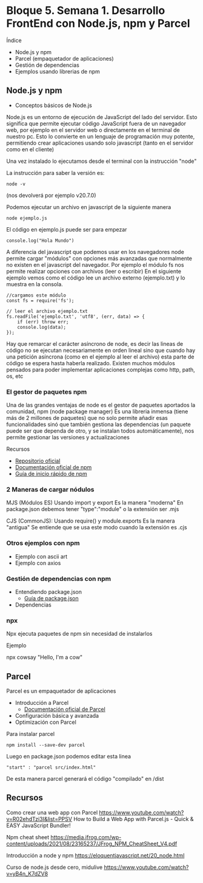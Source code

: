 

# Bloque 5. Semana 1. Desarrollo FrontEnd con Node.js, npm y Parcel


Índice 
- Node.js y npm 
- Parcel (empaquetador de aplicaciones)
- Gestión de dependencias 
- Ejemplos usando librerias de npm


## Node.js y npm

- Conceptos básicos de Node.js

Node.js es un entorno de ejecución de JavaScript del lado del servidor. Esto significa que permite ejecutar código JavaScript fuera de un navegador web, por ejemplo en el servidor web o directamente en el terminal de nuestro pc.
Esto lo convierte en un lenguaje de programación muy potente, permitiendo crear aplicaciones usando solo javascript (tanto en el servidor como en el cliente)

Una vez instalado lo ejecutamos desde el terminal con la instrucción "node"

La instrucción para saber la versión es: 

```
node -v
```
(nos devolverá por ejemplo v20.7.0)

Podemos ejecutar un archivo en javascript de la siguiente manera 

```
node ejemplo.js 
```

El código en ejemplo.js puede ser para empezar 

```
console.log("Hola Mundo")
````

A diferencia del javascript que podemos usar en los navegadores node permite cargar "módulos" con opciones más avanzadas que normalmente no existen en el javascript del navegador. Por ejemplo el módulo fs nos permite realizar opciones con archivos (leer o escribir)
En el siguiente ejemplo vemos como el código lee un archivo externo (ejemplo.txt) y lo muestra en la consola. 

```
//cargamos este módulo
const fs = require('fs');

// leer el archivo ejemplo.txt
fs.readFile('ejemplo.txt', 'utf8', (err, data) => {
    if (err) throw err;
    console.log(data);
});
````

Hay que remarcar el carácter asíncrono de node, es decir las lineas de código no se ejecutan necesariamente en orden lineal sino que cuando hay una petición asíncrona (como en el ejemplo al leer el archivo) esta parte de código se espera hasta haberla realizado.
Existen muchos módulos pensados para poder implementar aplicaciones complejas como http, path, os, etc



### El gestor de paquetes npm 


Una de las grandes ventajas de node es el gestor de paquetes aportados la comunidad, npm (node package manager)
Es una libreria inmensa (tiene más de 2 millones de paquetes) que no solo permite añadir esas funcionalidades sinó que también gestiona las dependencias (un paquete puede ser que dependa de otro, y se instalan todos automáticamente), nos permite gestionar las versiones y actualizaciones

Recursos
  - [Repositorio oficial](https://www.npmjs.com/)
  - [Documentación oficial de npm](https://docs.npmjs.com/)
  - [Guía de inicio rápido de npm](https://docs.npmjs.com/cli/v7/commands/npm)


### 2 Maneras de cargar nódulos 



MJS (Módulos ES)
Usando import y export 
Es la manera "moderna"
En package.json debemos tener "type":"module" o la extensión ser .mjs

CJS (CommonJS):
Usando require() y module.exports
Es la manera "antigua"
Se entiende que se usa este modo cuando la extensión es .cjs

### Otros ejemplos con npm

- Ejemplo con ascii art 
- Ejemplo con axios 


### Gestión de dependencias con npm

- Entendiendo package.json
  - [Guía de package.json](https://docs.npmjs.com/cli/v7/configuring-npm/package-json)
- Dependencias

### npx 

Npx ejecuta paquetes de npm sin necesidad de instalarlos

Ejemplo 

npx cowsay "Hello, I'm a cow"


## Parcel

Parcel es un empaquetador de aplicaciones 
- Introducción a Parcel
  - [Documentación oficial de Parcel](https://parceljs.org/docs/)
- Configuración básica y avanzada
- Optimización con Parcel

Para instalar parcel 

```
npm install --save-dev parcel
```

Luego en package.json podemos editar esta linea 
```
"start" : "parcel src/index.html"
````

De esta manera parcel generará el código "compilado" en /dist


## Recursos

Como crear una web app con Parcel
https://www.youtube.com/watch?v=R02ehdTzi3I&list=PPSV
How to Build a Web App with Parcel.js - Quick & EASY JavaScript Bundler!

Npm cheat sheet 
https://media.jfrog.com/wp-content/uploads/2021/08/23165237/JFrog_NPM_CheatSheet_V4.pdf


Introducción a node y npm
https://eloquentjavascript.net/20_node.html

Curso de node.js desde cero, midulive
https://www.youtube.com/watch?v=yB4n_K7dZV8